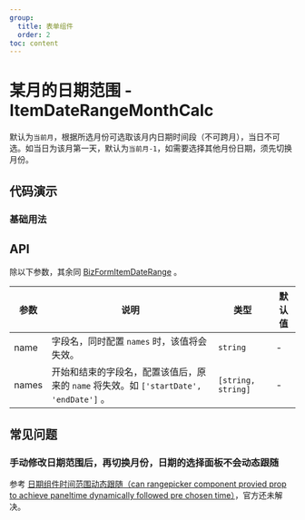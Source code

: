 ```yaml
---
group:
  title: 表单组件
  order: 2
toc: content
---
```


# 某月的日期范围 - ItemDateRangeMonthCalc

默认为`当前月`，根据所选月份可选取该月内日期时间段（不可跨月），当日不可选。如当日为该月第一天，默认为`当前月-1`，如需要选择其他月份日期，须先切换月份。

## 代码演示

### 基础用法

<code src='../../src/demos/ItemDateRangeMonthCalc/basic.tsx'></code>

## API

除以下参数，其余同 [BizFormItemDateRange](/components/biz-form-item-date-range) 。

| 参数 | 说明 | 类型 | 默认值 |
| --- | --- | --- | --- |
| name | 字段名，同时配置 `names` 时，该值将会失效。 | `string` | - |
| names | 开始和结束的字段名，配置该值后，原来的 `name` 将失效。如 `['startDate', 'endDate']` 。 | `[string, string]` | - |

## 常见问题

### 手动修改日期范围后，再切换月份，日期的选择面板不会动态跟随

参考 [日期组件时间范围动态跟随（can rangepicker component provied prop to achieve paneltime dynamically followed pre chosen time）](https://github.com/ant-design/ant-design/issues/40680)，官方还未解决。
